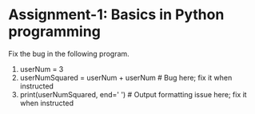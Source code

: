 # Assignment-1: Basics in Python programming
Fix the bug in the following program.

1.	userNum = 3
2.	userNumSquared = userNum + userNum   # Bug here; fix it when instructed
3.	print(userNumSquared, end=' ')       # Output formatting issue here; fix it when instructed


